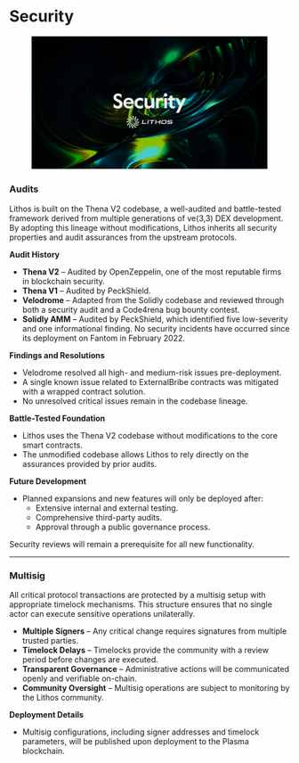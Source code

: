 # Security

<figure><img src=".gitbook/assets/22_Security .png" alt=""><figcaption></figcaption></figure>

### Audits

Lithos is built on the Thena V2 codebase, a well-audited and battle-tested framework derived from multiple generations of ve(3,3) DEX development. By adopting this lineage without modifications, Lithos inherits all security properties and audit assurances from the upstream protocols.

**Audit History**

* **Thena V2** – Audited by OpenZeppelin, one of the most reputable firms in blockchain security.
* **Thena V1** – Audited by PeckShield.
* **Velodrome** – Adapted from the Solidly codebase and reviewed through both a security audit and a Code4rena bug bounty contest.
* **Solidly AMM** – Audited by PeckShield, which identified five low-severity and one informational finding. No security incidents have occurred since its deployment on Fantom in February 2022.

**Findings and Resolutions**

* Velodrome resolved all high- and medium-risk issues pre-deployment.
* A single known issue related to ExternalBribe contracts was mitigated with a wrapped contract solution.
* No unresolved critical issues remain in the codebase lineage.

**Battle-Tested Foundation**

* Lithos uses the Thena V2 codebase without modifications to the core smart contracts.
* The unmodified codebase allows Lithos to rely directly on the assurances provided by prior audits.

**Future Development**

* Planned expansions and new features will only be deployed after:
  * Extensive internal and external testing.
  * Comprehensive third-party audits.
  * Approval through a public governance process.

Security reviews will remain a prerequisite for all new functionality.

***

### Multisig

All critical protocol transactions are protected by a multisig setup with appropriate timelock mechanisms. This structure ensures that no single actor can execute sensitive operations unilaterally.

* **Multiple Signers** – Any critical change requires signatures from multiple trusted parties.
* **Timelock Delays** – Timelocks provide the community with a review period before changes are executed.
* **Transparent Governance** – Administrative actions will be communicated openly and verifiable on-chain.
* **Community Oversight** – Multisig operations are subject to monitoring by the Lithos community.

**Deployment Details**

* Multisig configurations, including signer addresses and timelock parameters, will be published upon deployment to the Plasma blockchain.
